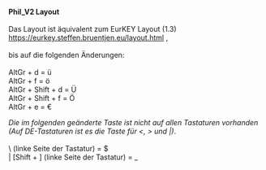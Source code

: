 **Phil_V2 Layout**<br />
<br />
Das Layout ist äquivalent zum EurKEY Layout (1.3)<br />
https://eurkey.steffen.bruentjen.eu/layout.html ,<br />
<br />
bis auf die folgenden Änderungen:<br />
<br />
AltGr + d = ü<br />
AltGr + f = ö<br />
AltGr + Shift + d = Ü<br />
AltGr + Shift + f = Ö<br />
AltGr + e = €<br />


*Die im folgenden geänderte Taste ist nicht auf allen Tastaturen vorhanden<br />
(Auf DE-Tastaturen ist es die Taste für <, > und |)*.<br />
<br />
\ (linke Seite der Tastatur) = $<br />
| [Shift + \] (linke Seite der Tastatur) = _<br />
